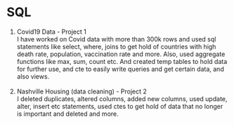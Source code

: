 # SQL
1. Covid19 Data - Project 1<br/>
   I have worked on Covid data with more than 300k rows and used sql statements like select, where, joins  to get hold of countries with high death rate, population, vaccination rate and more. Also, used aggregate
   functions like max, sum, count etc. And created temp tables to hold data for further use, and cte to easily write queries and get certain data, and also views. <br/><br/>
2. Nashville Housing (data cleaning) - Project 2<br/>
   I deleted duplicates, altered columns, added new columns, used update, alter, insert etc statements, used ctes to get hold of data that no longer is important and deleted and more. <br/><br/>

